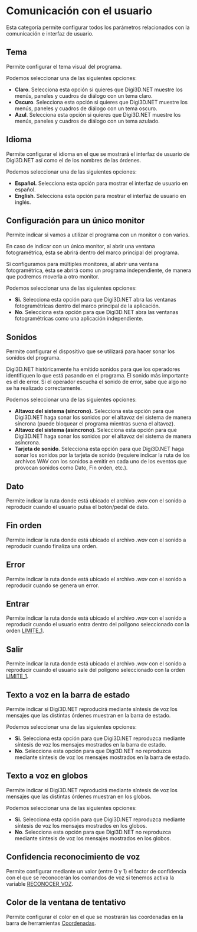 # Comunicación con el usuario

Esta categoría permite configurar todos los parámetros relacionados con la comunicación e interfaz de usuario.

## Tema

Permite configurar el tema visual del programa.

Podemos seleccionar una de las siguientes opciones:

* **Claro**. Selecciona esta opción si quieres que Digi3D.NET muestre los menús, paneles y cuadros de diálogo con un tema claro.
* **Oscuro**. Selecciona esta opción si quieres que Digi3D.NET muestre los menús, paneles y cuadros de diálogo con un tema oscuro.
* **Azul**. Selecciona esta opción si quieres que Digi3D.NET muestre los menús, paneles y cuadros de diálogo con un tema azulado.

## Idioma

Permite configurar el idioma en el que se mostrará el interfaz de usuario de Digi3D.NET así como el de los nombres de las órdenes.

Podemos seleccionar una de las siguientes opciones:

* **Español.** Selecciona esta opción para mostrar el interfaz de usuario en español.
* **English**. Selecciona esta opción para mostrar el interfaz de usuario en inglés.

## Configuración para un único monitor

Permite indicar si vamos a utilizar el programa con un monitor o con varios.

En caso de indicar con un único monitor, al abrir una ventana fotogramétrica, ésta se abrirá dentro del marco principal del programa. 

Si configuramos para múltiples monitores, al abrir una ventana fotogramétrica, ésta se abrirá como un programa independiente, de manera que podremos moverla a otro monitor.

Podemos seleccionar una de las siguientes opciones:

* **Si.** Selecciona esta opción para que Digi3D.NET abra las ventanas fotogramétricas dentro del marco principal de la aplicación.
* **No**. Selecciona esta opción para que Digi3D.NET abra las ventanas fotogramétricas como una aplicación independiente.

## Sonidos

Permite configurar el dispositivo que se utilizará para hacer sonar los sonidos del programa.

Digi3D.NET históricamente ha emitido sonidos para que los operadores identifiquen lo que está pasando en el programa. El sonido más importante es el de error. Si el operador escucha el sonido de error, sabe que algo no se ha realizado correctamente.

Podemos seleccionar una de las siguientes opciones:

* **Altavoz del sistema \(síncrono\).** Selecciona esta opción para que Digi3D.NET haga sonar los sonidos por el altavoz del sistema de manera síncrona \(puede bloquear el programa mientras suena el altavoz\).
* **Altavoz del sistema \(asíncrono\)**. Selecciona esta opción para que Digi3D.NET haga sonar los sonidos por el altavoz del sistema de manera asíncrona.
* **Tarjeta de sonido**. Selecciona esta opción para que Digi3D.NET haga sonar los sonidos por la tarjeta de sonido \(requiere indicar la ruta de los archivos WAV con los sonidos a emitir en cada uno de los eventos que provocan sonidos como Dato, Fin orden, etc.\).

## Dato

Permite indicar la ruta donde está ubicado el archivo _.wav_ con el sonido a reproducir cuando el usuario pulsa el botón/pedal de dato.

## Fin orden

Permite indicar la ruta donde está ubicado el archivo _.wav_ con el sonido a reproducir cuando finaliza una orden.

## Error

Permite indicar la ruta donde está ubicado el archivo _.wav_ con el sonido a reproducir cuando se genera un error.

## Entrar

Permite indicar la ruta donde está ubicado el archivo _.wav_ con el sonido a reproducir cuando el usuario entra dentro del polígono seleccionado con la orden [LIMITE\_1](../../ventana-de-dibujo/ordenes/l/limite-1.md).

## Salir

Permite indicar la ruta donde está ubicado el archivo _.wav_ con el sonido a reproducir cuando el usuario sale del polígono seleccionado con la orden [LIMITE\_1](../../ventana-de-dibujo/ordenes/l/limite-1.md).

## Texto a voz en la barra de estado

Permite indicar si Digi3D.NET reproducirá mediante síntesis de voz los mensajes que las distintas órdenes muestran en la barra de estado.

Podemos seleccionar una de las siguientes opciones:

* **Si.** Selecciona esta opción para que Digi3D.NET reproduzca mediante síntesis de voz los mensajes mostrados en la barra de estado.
* **No**. Selecciona esta opción para que Digi3D.NET no reproduzca mediante síntesis de voz los mensajes mostrados en la barra de estado.

## Texto a voz en globos

Permite indicar si Digi3D.NET reproducirá mediante síntesis de voz los mensajes que las distintas órdenes muestran en los globos.

Podemos seleccionar una de las siguientes opciones:

* **Si.** Selecciona esta opción para que Digi3D.NET reproduzca mediante síntesis de voz los mensajes mostrados en los globos.
* **No**. Selecciona esta opción para que Digi3D.NET no reproduzca mediante síntesis de voz los mensajes mostrados en los globos.

## Confidencia reconocimiento de voz

Permite configurar mediante un valor \(entre 0 y 1\) el factor de confidencia con el que se reconocerán los comandos de voz si tenemos activa la variable [RECONOCER\_VOZ](../../ventana-de-dibujo/variables/r/reconocer-voz.md).

## Color de la ventana de tentativo

Permite configurar el color en el que se mostrarán las coordenadas en la barra de herramientas  [Coordenadas](../../barras-de-herramientas/coordenadas.md).







